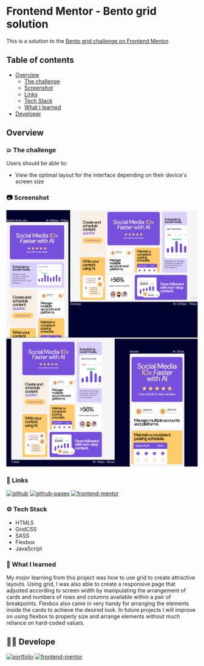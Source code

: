 # Frontend Mentor - Bento grid solution

This is a solution to the [Bento grid challenge on Frontend Mentor](https://www.frontendmentor.io/challenges/bento-grid-RMydElrlOj).

## Table of contents

- [Overview](#overview)
  - [The challenge](#the-challenge)
  - [Screenshot](#screenshot)
  - [Links](#links)
  - [Tech Stack](#tech-stack)
  - [What I learned](#what-i-learned)
- [Developer](#developer)

## Overview

### 💥 The challenge

Users should be able to:

- View the optimal layout for the interface depending on their device's screen size

### 📷 Screenshot

![Screenshot 1](./screenshots/bento-grid-screenshot-1.png)
![Screenshot 2](./screenshots/bento-grid-screenshot-2.png)

### 🔗 Links

[![github](https://img.shields.io/badge/github-000?style=for-the-badge&logo=github&logoColor=white)](https://github.com/awakeinthedreamstate/bento-grid-main) [![github-pages](https://img.shields.io/badge/github_pages-000000?style=for-the-badge&logo=github-pages&logoColor=white)](https://awakeinthedreamstate.github.io/bento-grid-main/) [![frontend-mentor](https://img.shields.io/badge/frontend_mentor-0A66C2?style=for-the-badge&logo=github&logoColor=white)](https://www.frontendmentor.io/challenges/bento-grid-RMydElrlOj)

### ⚙ Tech Stack

- HTML5
- GridCSS
- SASS
- Flexbox
- JavaScript

### 📝 What I learned

My mojor learning from this project was how to use grid to create attractive layouts. Using grid, I was also able to create a responsive page that adjusted according to screen width by manipulating the arrangement of cards and numbers of rows and columns available within a pair of breakpoints. Flexbox also came in very handy for arranging the elements inside the cards to achieve the desired look. In future projects I will improve on using flexbox to properly size and arrange elements without much reliance on hard-coded values.

## 👩‍💻 Develope

[![portfolio](https://img.shields.io/badge/github-000?style=for-the-badge&logo=github&logoColor=white)](https://github.com/awakeinthedreamstate) [![frontend-mentor](https://img.shields.io/badge/frontend_mentor-0A66C2?style=for-the-badge&logo=frontendmentor&logoColor=white)](https://www.frontendmentor.io/profile/awakeinthedreamstate)
